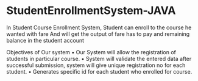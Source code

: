 # StudentEnrollmentSystem-JAVA

In Student Course Enrollment System, Student can enroll to the course he wanted with fare 
And will get the output of fare has to pay and remaining balance in the student account

Objectives of Our system
•	Our System will allow the registration of students in particular course.
•	System will validate the entered data after successful submission, system will give unique registration no for each student.
•	Generates specific id for each student who enrolled for course.

